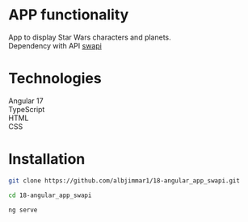 # APP functionality

App to display Star Wars characters and planets.<br>
Dependency with API [swapi](https://github.com/albjimmar1/17-java_api_swapi)<br>

# Technologies

Angular 17<br>
TypeScript<br>
HTML<br>
CSS<br>

# Installation

```sh
git clone https://github.com/albjimmar1/18-angular_app_swapi.git
```
```sh
cd 18-angular_app_swapi
```
```sh
ng serve
```